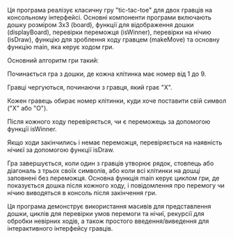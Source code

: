 Ця програма реалізує класичну гру "tic-tac-toe" для двох гравців на консольному інтерфейсі. 
Основні компоненти програми включають дошку розміром 3x3 (board), функції для відображення дошки (displayBoard), перевірки переможця (isWinner), перевірки на нічию (isDraw), функцію для зроблення ходу гравцем (makeMove) та основну функцію main, яка керує ходом гри.

Основний алгоритм гри такий:

Починається гра з дошки, де кожна клітинка має номер від 1 до 9.

Гравці чергуються, починаючи з гравця, який грає "X".

Кожен гравець обирає номер клітинки, куди хоче поставити свій символ ("X" або "O").

Після кожного ходу перевіряється, чи є переможець за допомогою функції isWinner.

Якщо ходи закінчились і немає переможця, перевіряється на наявність нічиєї за допомогою функції isDraw.

Гра завершується, коли один з гравців утворює рядок, стовпець або діагональ з трьох своїх символів, або коли всі клітинки на дошці заповнені без переможця.
Основна функція main керує циклом гри, де показується дошка після кожного ходу, і повідомлення про перемогу чи нічию виводяться в консоль після закінчення гри.

Ця програма демонструє використання масивів для представлення дошки, циклів для перевірки умов перемоги та нічиї, рекурсії для обробки невірних ходів, а також простого введення/виведення для інтерактивного інтерфейсу гравців.

